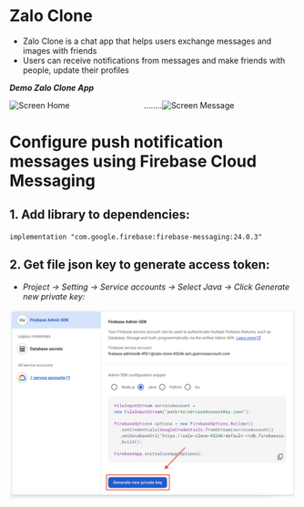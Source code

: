 # Zalo Clone
- Zalo Clone is a chat app that helps users exchange messages and images with friends
- Users can receive notifications from messages and make friends with people, update their profiles

***Demo Zalo Clone App***
<div style="display: flex; justify-content: center;">
  <img src="https://github.com/user-attachments/assets/dace1fce-7f7c-4732-9b94-10975e807bd1" alt="Screen Home" width="250""/>
  ........
  <img src="https://github.com/user-attachments/assets/c04bf373-8642-43d0-97ca-68d387c24081" alt="Screen Message" width="250"/>
</div>



# Configure push notification messages using Firebase Cloud Messaging
## 1. Add library to dependencies:

  `implementation "com.google.firebase:firebase-messaging:24.0.3"`

## 2. Get file json key to generate access token:
   
   - *Project -> Setting -> Service accounts -> Select Java -> Click Generate new private key:*
   <div style="display: flex; justify-content: center;">
      <img src="https://github.com/LinhAndroidDev/Zalo-Clone/blob/main/Screenshot%202024-12-07%20at%2013.14.38.png?raw=true" alt="Screen Home" width="800"/>
   </div>
